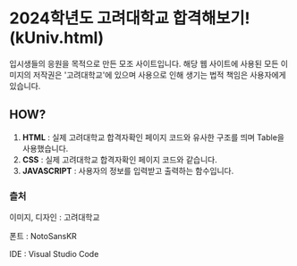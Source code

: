 # 2024학년도 고려대학교 합격해보기! (kUniv.html)
입시생들의 응원을 목적으로 만든 모조 사이트입니다.
해당 웹 사이트에 사용된 모든 이미지의 저작권은 '고려대학교'에 있으며 사용으로 인해 생기는 법적 책임은 사용자에게 있습니다.

## HOW?
1. **HTML** : 실제 고려대학교 합격자확인 페이지 코드와 유사한 구조를 띄며 Table을 사용했습니다.
2. **CSS** : 실제 고려대학교 합격자확인 페이지 코드와 같습니다.
3. **JAVASCRIPT** : 사용자의 정보를 입력받고 출력하는 함수입니다.

### 츨처
이미지, 디자인 : 고려대학교

폰트 : NotoSansKR

IDE : Visual Studio Code
